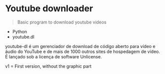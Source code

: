 # Youtube downloader

> Basic program to download youtube videos 

- Python
- youtube.dl

youtube-dl é um gerenciador de download de código aberto para vídeo e áudio do YouTube e de mais de 1000 outros sites de hospedagem de vídeo. É lançado sob a licença de software Unlicense.

v1 = First version, without the graphic part
